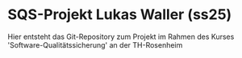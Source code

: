 # SQS-Projekt Lukas Waller (ss25)

Hier entsteht das Git-Repository zum Projekt im Rahmen des Kurses 'Software-Qualitätssicherung' an der TH-Rosenheim